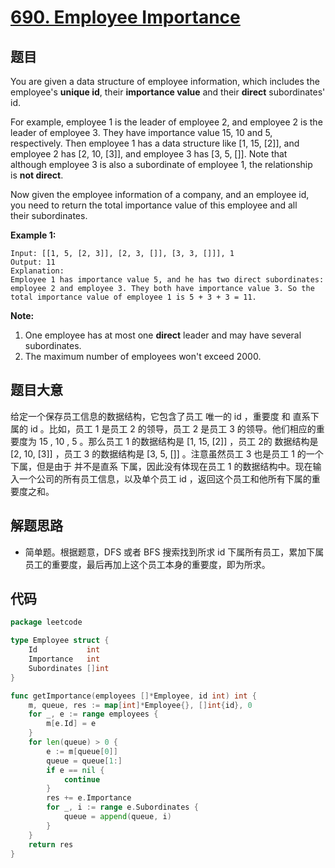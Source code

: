 # [690. Employee Importance](https://leetcode.com/problems/employee-importance/)

## 题目

You are given a data structure of employee information, which includes the employee's **unique id**, their **importance value** and their **direct** subordinates' id.

For example, employee 1 is the leader of employee 2, and employee 2 is the leader of employee 3. They have importance value 15, 10 and 5, respectively. Then employee 1 has a data structure like [1, 15, [2]], and employee 2 has [2, 10, [3]], and employee 3 has [3, 5, []]. Note that although employee 3 is also a subordinate of employee 1, the relationship is **not direct**.

Now given the employee information of a company, and an employee id, you need to return the total importance value of this employee and all their subordinates.

**Example 1:**

```
Input: [[1, 5, [2, 3]], [2, 3, []], [3, 3, []]], 1
Output: 11
Explanation:
Employee 1 has importance value 5, and he has two direct subordinates: employee 2 and employee 3. They both have importance value 3. So the total importance value of employee 1 is 5 + 3 + 3 = 11.
```

**Note:**

1. One employee has at most one **direct** leader and may have several subordinates.
2. The maximum number of employees won't exceed 2000.

## 题目大意

给定一个保存员工信息的数据结构，它包含了员工 唯一的 id ，重要度 和 直系下属的 id 。比如，员工 1 是员工 2 的领导，员工 2 是员工 3 的领导。他们相应的重要度为 15 , 10 , 5 。那么员工 1 的数据结构是 [1, 15, [2]] ，员工 2的 数据结构是 [2, 10, [3]] ，员工 3 的数据结构是 [3, 5, []] 。注意虽然员工 3 也是员工 1 的一个下属，但是由于 并不是直系 下属，因此没有体现在员工 1 的数据结构中。现在输入一个公司的所有员工信息，以及单个员工 id ，返回这个员工和他所有下属的重要度之和。

## 解题思路

- 简单题。根据题意，DFS 或者 BFS 搜索找到所求 id 下属所有员工，累加下属员工的重要度，最后再加上这个员工本身的重要度，即为所求。

## 代码

```go
package leetcode

type Employee struct {
    Id           int
    Importance   int
    Subordinates []int
}

func getImportance(employees []*Employee, id int) int {
    m, queue, res := map[int]*Employee{}, []int{id}, 0
    for _, e := range employees {
        m[e.Id] = e
    }
    for len(queue) > 0 {
        e := m[queue[0]]
        queue = queue[1:]
        if e == nil {
            continue
        }
        res += e.Importance
        for _, i := range e.Subordinates {
            queue = append(queue, i)
        }
    }
    return res
}
```